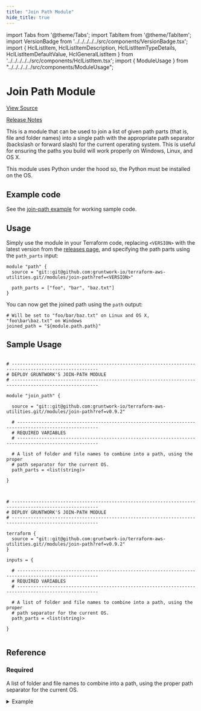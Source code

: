 ```yaml
---
title: "Join Path Module"
hide_title: true
---
```


import Tabs from '@theme/Tabs';
import TabItem from '@theme/TabItem';
import VersionBadge from '../../../../../src/components/VersionBadge.tsx';
import { HclListItem, HclListItemDescription, HclListItemTypeDetails, HclListItemDefaultValue, HclGeneralListItem } from '../../../../../src/components/HclListItem.tsx';
import { ModuleUsage } from "../../../../../src/components/ModuleUsage";

<VersionBadge repoTitle="Terraform Utility Modules" version="0.9.2" lastModifiedVersion="0.7.0"/>

# Join Path Module

<a href="https://github.com/gruntwork-io/terraform-aws-utilities/tree/remove-zack-from-codeowners/modules/join-path" className="link-button" title="View the source code for this module in GitHub.">View Source</a>

<a href="https://github.com/gruntwork-io/terraform-aws-utilities/releases/tag/v0.7.0" className="link-button" title="Release notes for only versions which impacted this module.">Release Notes</a>

This is a module that can be used to join a list of given path parts (that is, file and folder names) into a single
path with the appropriate path separator (backslash or forward slash) for the current operating system. This is useful
for ensuring the paths you build will work properly on Windows, Linux, and OS X.

This module uses Python under the hood so, the Python must be installed on the OS.

## Example code

See the [join-path example](https://github.com/gruntwork-io/terraform-aws-utilities/tree/remove-zack-from-codeowners/examples/join-path) for working sample code.

## Usage

Simply use the module in your Terraform code, replacing `<VERSION>` with the latest version from the [releases
page](https://github.com/gruntwork-io/terraform-aws-utilities/releases), and specifying the path parts using the
`path_parts` input:

```hcl
module "path" {
  source = "git::git@github.com:gruntwork-io/terraform-aws-utilities.git//modules/join-path?ref=<VERSION>"
  
  path_parts = ["foo", "bar", "baz.txt"]
}
```

You can now get the joined path using the `path` output:

```hcl
# Will be set to "foo/bar/baz.txt" on Linux and OS X, "foo\bar\baz.txt" on Windows
joined_path = "${module.path.path}" 
```

## Sample Usage

<Tabs>
<TabItem value="terraform" label="Terraform" default>

```hcl title="main.tf"

# ------------------------------------------------------------------------------------------------------
# DEPLOY GRUNTWORK'S JOIN-PATH MODULE
# ------------------------------------------------------------------------------------------------------

module "join_path" {

  source = "git::git@github.com:gruntwork-io/terraform-aws-utilities.git//modules/join-path?ref=v0.9.2"

  # ----------------------------------------------------------------------------------------------------
  # REQUIRED VARIABLES
  # ----------------------------------------------------------------------------------------------------

  # A list of folder and file names to combine into a path, using the proper
  # path separator for the current OS.
  path_parts = <list(string)>

}


```

</TabItem>
<TabItem value="terragrunt" label="Terragrunt" default>

```hcl title="terragrunt.hcl"

# ------------------------------------------------------------------------------------------------------
# DEPLOY GRUNTWORK'S JOIN-PATH MODULE
# ------------------------------------------------------------------------------------------------------

terraform {
  source = "git::git@github.com:gruntwork-io/terraform-aws-utilities.git//modules/join-path?ref=v0.9.2"
}

inputs = {

  # ----------------------------------------------------------------------------------------------------
  # REQUIRED VARIABLES
  # ----------------------------------------------------------------------------------------------------

  # A list of folder and file names to combine into a path, using the proper
  # path separator for the current OS.
  path_parts = <list(string)>

}


```

</TabItem>
</Tabs>




## Reference

<Tabs>
<TabItem value="inputs" label="Inputs" default>

### Required

<HclListItem name="path_parts" requirement="required" type="list(string)">
<HclListItemDescription>

A list of folder and file names to combine into a path, using the proper path separator for the current OS.

</HclListItemDescription>
<HclGeneralListItem title="Examples">
<details>
  <summary>Example</summary>


```hcl
   path_parts = ["foo", "bar", "baz.txt"] => outputs "foo/bar/baz.txt" on Linux

```
</details>

</HclGeneralListItem>
</HclListItem>

</TabItem>
<TabItem value="outputs" label="Outputs">

<HclListItem name="path">
</HclListItem>

</TabItem>
</Tabs>


<!-- ##DOCS-SOURCER-START
{
  "originalSources": [
    "https://github.com/gruntwork-io/terraform-aws-utilities/tree/remove-zack-from-codeowners/modules/join-path/readme.md",
    "https://github.com/gruntwork-io/terraform-aws-utilities/tree/remove-zack-from-codeowners/modules/join-path/variables.tf",
    "https://github.com/gruntwork-io/terraform-aws-utilities/tree/remove-zack-from-codeowners/modules/join-path/outputs.tf"
  ],
  "sourcePlugin": "module-catalog-api",
  "hash": "cb091889d0784edba4bd34f4897c59ef"
}
##DOCS-SOURCER-END -->
